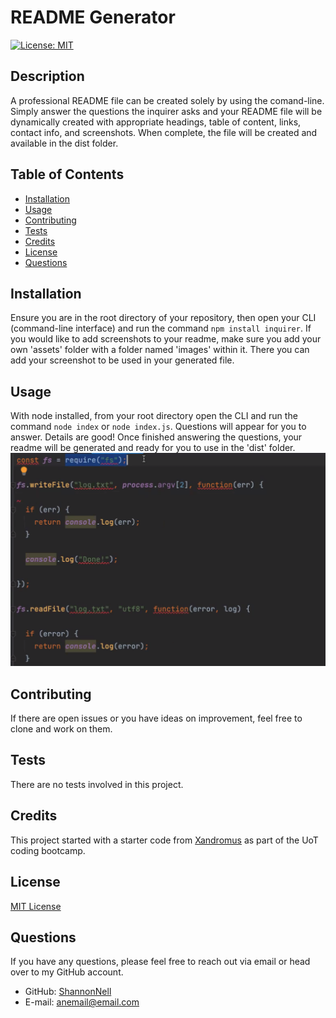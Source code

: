 
  # README Generator  
  [![License: MIT](https://img.shields.io/badge/License-MIT-yellow.svg)](https://opensource.org/licenses/MIT)  

  ## Description
  A professional README file can be created solely by using the comand-line. Simply answer the questions the inquirer asks and your README file will be dynamically created with appropriate headings, table of content, links, contact info, and screenshots. When complete, the file will be created and available in the dist folder.

  ## Table of Contents
  * [Installation](#installation)
  * [Usage](#usage)
  * [Contributing](#contribution)
  * [Tests](#test)
  * [Credits](#credits)
  * [License](#license)
  * [Questions](#questions)

  ## Installation
   Ensure you are in the root directory of your repository, then open your CLI (command-line interface) and run the command `npm install inquirer`. If you would like to add screenshots to your readme, make sure you add your own 'assets' folder with a folder named 'images' within it. There you can add your screenshot to be used in your generated file.

  ## Usage
  With node installed, from your root directory open the CLI and run the command `node index` or `node index.js`. Questions will appear for you to answer. Details are good! Once finished answering the questions, your readme will be generated and ready for you to use in the 'dist' folder.
  ![Project Screenshot](/assets/images/screenshotTest.png)

  ## Contributing
  If there are open issues or you have ideas on improvement, feel free to clone and work on them.

  ## Tests
  There are no tests involved in this project.

  ## Credits
  This project started with a starter code from [Xandromus](https://github.com/coding-boot-camp/potential-enigma) as part of the UoT coding bootcamp.

  ## License
  [MIT License](https://choosealicense.com/licenses/mit/)
  

  ## Questions
  If you have any questions, please feel free to reach out via email or head over to my GitHub account.
  * GitHub: [ShannonNell](https://github.com/ShannonNell)
  * E-mail: [anemail@email.com](mailto:anemail@email.com)
  